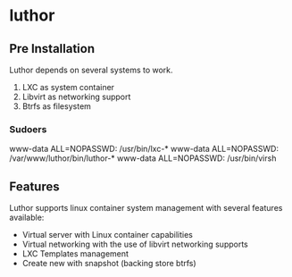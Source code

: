 # luthor

## Pre Installation

Luthor depends on several systems to work. 

1. LXC as system container
2. Libvirt as networking support
3. Btrfs as filesystem

### Sudoers

www-data ALL=NOPASSWD: /usr/bin/lxc-*
www-data ALL=NOPASSWD: /var/www/luthor/bin/luthor-*
www-data ALL=NOPASSWD: /usr/bin/virsh

## Features

Luthor supports linux container system management with several features available:

- Virtual server with Linux container capabilities
- Virtual networking with the use of libvirt networking supports
- LXC Templates management
- Create new with snapshot (backing store btrfs)
